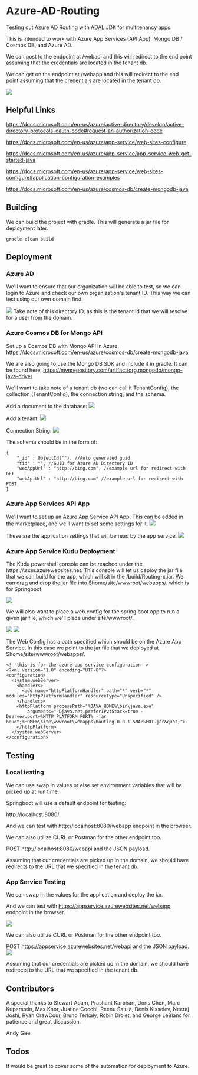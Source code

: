 # Azure-AD-Routing
Testing out Azure AD Routing with ADAL JDK for multitenancy apps.

This is intended to work with Azure App Services (API App), Mongo DB / Cosmos DB, and Azure AD.

We can post to the endpoint at /webapi and this will redirect to the end point assuming that the credentials are located in the tenant db.

We can get on the endpoint at /webapp and this will redirect to the end point assuming that the credentials are located in the tenant db.

![](images/AzureADCodeFlow.png?raw=true)

## Helpful Links

https://docs.microsoft.com/en-us/azure/active-directory/develop/active-directory-protocols-oauth-code#request-an-authorization-code

https://docs.microsoft.com/en-us/azure/app-service/web-sites-configure

https://docs.microsoft.com/en-us/azure/app-service/app-service-web-get-started-java

https://docs.microsoft.com/en-us/azure/app-service/web-sites-configure#application-configuration-examples

https://docs.microsoft.com/en-us/azure/cosmos-db/create-mongodb-java

## Building

We can build the project with gradle.  This will generate a jar file for deployment later.

```
gradle clean build
```

## Deployment

### Azure AD
We'll want to ensure that our organization will be able to test, so we can login to Azure and check our own organization's tenant ID.  This way we can test using our own domain first.

![](images/AzureADDirectoryId.png?raw=true)
Take note of this directory ID, as this is the tenant id that we will resolve for a user from the domain.

### Azure Cosmos DB for Mongo API
Set up a Cosmos DB with Mongo API in Azure.
https://docs.microsoft.com/en-us/azure/cosmos-db/create-mongodb-java

We are also going to use the Mongo DB SDK and include it in gradle.  It can be found here:
https://mvnrepository.com/artifact/org.mongodb/mongo-java-driver

We'll want to take note of a tenant db (we can call it TenantConfig), the collection (TenantConfig), the connection string, and the schema.

Add a document to the database:
![](images/AzureCosmosConfig0.png?raw=true)

Add a tenant:
![](images/AzureCosmosConfig1.png?raw=true)

Connection String:
![](images/AzureCosmosConfig2.png?raw=true)

The schema should be in the form of:
```
{
	"_id" : ObjectId(""), //Auto generated guid
	"tid" : "", //GUID for Azure AD Directory ID
	"webAppUrl" : "http://bing.com", //example url for redirect with GET
	"webApiUrl" : "http://bing.com" //example url for redirect with POST
}
```
### Azure App Services API App

We'll want to set up an Azure App Service API App.  This can be added in the marketplace, and we'll want to set some settings for it.
![](images/AzureAppServiceConfig1.png?raw=true)

These are the application settings that will be read by the app service.
![](images/AzureAppServiceConfig2.png?raw=true)

### Azure App Service Kudu Deployment

The Kudu powershell console can be reached under the https://<appservicename>.scm.azurewebsites.net.  This console will let us deploy the jar file that we can build for the app, which will sit in the /build/Routing-x.jar.  We can drag and drop the jar file into $home/site/wwwroot/webapps/. which is for Springboot.

![](images/AzureAppServiceKudu0.png?raw=true)

We will also want to place a web.config for the spring boot app to run a given jar file, which we'll place under site/wwwroot/.

![](images/AzureAppServiceKudu1.png?raw=true)
![](images/AzureAppServiceKudu2.png?raw=true)

The Web Config has a path specified which should be on the Azure App Service.  In this case we point to the jar file that we deployed at $home/site/wwwroot/webapps/.

```
<!--this is for the azure app service configuration-->
<?xml version="1.0" encoding="UTF-8"?>
<configuration>
  <system.webServer>
    <handlers>
      <add name="httpPlatformHandler" path="*" verb="*" modules="httpPlatformHandler" resourceType="Unspecified" />
    </handlers>
    <httpPlatform processPath="%JAVA_HOME%\bin\java.exe"
        arguments="-Djava.net.preferIPv4Stack=true -Dserver.port=%HTTP_PLATFORM_PORT% -jar &quot;%HOME%\site\wwwroot\webapps\Routing-0.0.1-SNAPSHOT.jar&quot;">
    </httpPlatform>
  </system.webServer>
</configuration>
```

## Testing

### Local testing

We can use swap in values or else set environment variables that will be picked up at run time.

Springboot will use a default endpoint for testing:

http://localhost:8080/

And we can test with http://localhost:8080/webapp endpoint in the browser.

We can also utilize CURL or Postman for the other endpoint too.

POST http://localhost:8080/webapi and the JSON payload.

Assuming that our credentials are picked up in the domain, we should have redirects to the URL that we specified in the tenant db.

### App Service Testing

We can swap in the values for the application and deploy the jar.

And we can test with https://appservice.azurewebsites.net/webapp endpoint in the browser.

![](images/AzureAppServiceRedirectWebAppTest.png?raw=true)

We can also utilize CURL or Postman for the other endpoint too.

POST https://appservice.azurewebsites.net/webapi and the JSON payload.
![](images/AzureAppServiceRedirectWebApiTest.png?raw=true)

Assuming that our credentials are picked up in the domain, we should have redirects to the URL that we specified in the tenant db.

## Contributors
A special thanks to Stewart Adam, Prashant Karbhari, Doris Chen, Marc Kuperstein, Max Knor, Justine Cocchi, Reenu Saluja, Denis Kisselev, Neeraj Joshi, Ryan CrawCour, Bruno Terkaly, Robin Drolet, and George LeBlanc for patience and great discussion.

Andy Gee

## Todos
It would be great to cover some of the automation for deployment to Azure.
